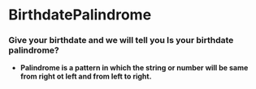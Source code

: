 # BirthdatePalindrome
<h3>Give your birthdate and we will tell you Is your birthdate palindrome?</h3>
<ul><li><strong>Palindrome is a pattern in which the string or number will be same from right ot left and from left to right.</strong></li></ul>
